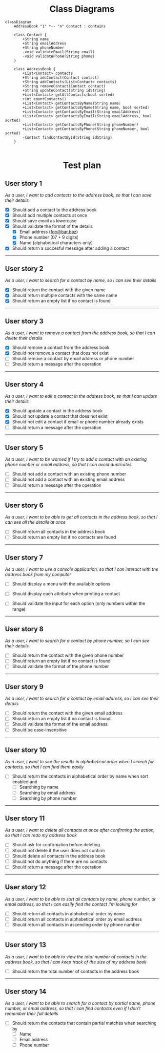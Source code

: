 <center>

# Class Diagrams

</center>


```mermaid
classDiagram
    AddressBook "1" *-- "n" Contact : contains

    class Contact {
        +String name
        +String emailAddress
        +String phoneNumber
        -void validateEmail(String email)
        -void validatePhone(String phone)
    }
    
    class AddressBook {
        +List<Contact> contacts
        +String addContact(Contact contact)
        +String addContacts(List<Contact> contacts)
        +String removeContact(Contact contact)
        +String updateContact(String idString)
        +List<Contact> getAllContacts(bool sorted)
        +int countContacts()
        +List<Contact> getContactsByName(String name)
        +List<Contact> getContactsByName(String name, bool sorted)
        +List<Contact> getContactsByEmail(String emailAddress)
        +List<Contact> getContactsByEmail(String emailAddress, bool sorted)
        +List<Contact> getContactsByPhone(String phoneNumber)
        +List<Contact> getContactsByPhone(String phoneNumber, bool sorted)
        -Contact findContactById(String idString)
    }
        
```


<center>

# Test plan

</center>


## User story 1
_As a user, I want to add contacts to the address book, so that I can save their details_

- [x] Should add a contact to the address book
- [x] Should add multiple contacts at once
- [x] Should save email as lowercase
- [x] Should validate the format of the details
  - [x] Email address (foo@bar.baz)
  - [x] Phone number (07 + 9 digits)
  - [x] Name (alphabetical characters only)
- [x] Should return a succesful message after adding a contact

---

## User story 2
_As a user, I want to search for a contact by name, so I can see their details_

- [x] Should return the contact with the given name
- [x] Should return multiple contacts with the same name
- [x] Should return an empty list if no contact is found
 
---

## User story 3
_As a user, I want to remove a contact from the address book, so that I can delete their details_

- [x] Should remove a contact from the address book
- [x] Should not remove a contact that does not exist
- [ ] Should remove a contact by email address or phone number
- [ ] Should return a message after the operation

---

## User story 4
_As a user, I want to edit a contact in the address book, so that I can update their details_

- [x] Should update a contact in the address book
- [x] Should not update a contact that does not exist
- [x] Should not edit a contact if email or phone number already exists
- [ ] Should return a message after the operation 

---

## User story 5
_As a user, I want to be warned if I try to add a contact with an existing phone number or email address, so that I can avoid duplicates_

- [ ] Should not add a contact with an existing phone number
- [ ] Should not add a contact with an existing email address
- [ ] Should return a message after the operation

---

## User story 6
_As a user, I want to be able to get all contacts in the address book, so that I can see all the details at once_

- [ ] Should return all contacts in the address book
- [ ] Should return an empty list if no contacts are found

---

## User story 7
_As a user, I want to use a console application, so that I can interact with the address book from my computer_

- [ ] Should display a menu with the available options
- [ ] Should display each attribute when printing a contact
- [ ] Should validate the input for each option (only numbers within the range)


---

## User story 8
_As a user, I want to search for a contact by phone number, so I can see their details_

- [ ] Should return the contact with the given phone number
- [ ] Should return an empty list if no contact is found
- [ ] Should validate the format of the phone number

---

## User story 9
_As a user, I want to search for a contact by email address, so I can see their details_

- [ ] Should return the contact with the given email address
- [ ] Should return an empty list if no contact is found
- [ ] Should validate the format of the email address
- [ ] Should be case-insensitive

---

## User story 10
_As a user, I want to see the results in alphabetical order when I search for contacts, so that I can find them easily_

- [ ] Should return the contacts in alphabetical order by name when sort enabled and
  - [ ] Searching by name 
  - [ ] Searching by email address
  - [ ] Searching by phone number
---

## User story 11
_As a user, I want to delete all contacts at once after confirming the action, so that I can redo my address book_

- [ ] Should ask for confirmation before deleting
- [ ] Should not delete if the user does not confirm
- [ ] Should delete all contacts in the address book
- [ ] Should not do anything if there are no contacts
- [ ] Should return a message after the operation
---

## User story 12
_As a user, I want to be able to sort all contacts by name, phone number, or email address, so that I can easily find the contact I'm looking for_

- [ ] Should return all contacts in alphabetical order by name
- [ ] Should return all contacts in alphabetical order by email address
- [ ] Should return all contacts in ascending order by phone number

---

## User story 13
_As a user, I want to be able to view the total number of contacts in the address book, so that I can keep track of the size of my address book_

- [ ] Should return the total number of contacts in the address book

---

## User story 14
_As a user, I want to be able to search for a contact by partial name, phone number, or email address, so that I can find contacts even if I don't remember their full details_

- [ ] Should return the contacts that contain partial matches when searching by
  - [ ] Name
  - [ ] Email address
  - [ ] Phone number